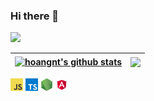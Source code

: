 ### Hi there 👋
<img src="https://i.giphy.com/media/ES4Vcv8zWfIt2/giphy.webp" width="200">


| <a href="https://github.com/hoang0199/github-readme-stats"><img align="center" src="https://github-readme-stats.vercel.app/api?username=hoang0199&count_private=true&show_icons=true&theme=tokyonight" alt="hoangnt's github stats" /></a> | <a href="https://github.com/hoang0199/github-readme-stats"><img align="center" src="https://github-readme-stats.vercel.app/api/top-langs/?username=hoang0199&layout=compact&theme=buefy&hide_border=true" /></a> |
| ------------- | ------------- |

<code><img height="20" src="https://raw.githubusercontent.com/github/explore/80688e429a7d4ef2fca1e82350fe8e3517d3494d/topics/javascript/javascript.png"></code>
<code><img height="20" src="https://raw.githubusercontent.com/github/explore/80688e429a7d4ef2fca1e82350fe8e3517d3494d/topics/typescript/typescript.png"></code>
<code><img height="20" src="https://raw.githubusercontent.com/github/explore/80688e429a7d4ef2fca1e82350fe8e3517d3494d/topics/nodejs/nodejs.png"></code>
<code><img height="20" src="https://raw.githubusercontent.com/github/explore/80688e429a7d4ef2fca1e82350fe8e3517d3494d/topics/angular/angular.png"></code>

<!--
**hoang0199/hoang0199** is a ✨ _special_ ✨ repository because its `README.md` (this file) appears on your GitHub profile.

Here are some ideas to get you started:

- 🔭 I’m currently working on ...
- 👯 I’m looking to collaborate on ...
- 🤔 I’m looking for help with ...
- 💬 Ask me about ...
- 😄 Pronouns: ...
-  Fun fact: ...
- 🌱 I’m currently learning TypeScript ⚡
-->
